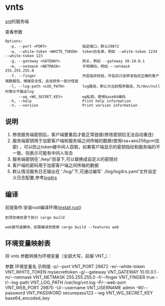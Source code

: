 # vnts

[vnt](https://github.com/vnt-dev/vnt)的服务端

查看参数

```
Options:
  -p, --port <PORT>                指定端口，默认29872
  -w, --white-token <WHITE_TOKEN>  token白名单，例如 --white-token 1234 --white-token 123
  -g, --gateway <GATEWAY>          网关，例如 --gateway 10.10.0.1
  -m, --netmask <NETMASK>          子网掩码，例如 --netmask 255.255.255.0
  -f, --finger                     开启指纹校验，开启后只会转发指纹正确的客户端数据包，增强安全性，这会损失一部分性能
  -l, --log-path <LOG_PATH>        log路径，默认为当前程序路径，为/dev/null时表示不输出log
      --wg <WG_SECRET_KEY>         wg私钥，使用base64编码
  -h, --help                       Print help information
  -V, --version                    Print version information
```

## 说明

1. 修改服务端密钥后，客户端要重启才能正常链接(修改密钥后无法自动重连)
2. 服务端密钥用于加密客户端和服务端之间传输的数据(使用rsa+aes256gcm加密)
   ，可以防止token被中间人窃取，如果客户端显示的密钥指纹和服务端的不一致，则表示可能有中间人攻击
3. 服务端密钥在'./key/'目录下,可以替换成自定义的密钥对
4. 客户端的密码用于加密客户端之间传输的数据
5. 默认情况服务日志输出在 './log/'下,可通过编写'
   ./log/log4rs.yaml'文件自定义日志配置,参考[log4rs](https://github.com/estk/log4rs)

## 编译

前提条件:安装rust编译环境([install rust](https://www.rust-lang.org/zh-CN/tools/install))

```
到项目根目录下执行 cargo build

web是可选模块，如需编译则使用 cargo build --features web

```

## 环境变量映射表
将 vnts 参数转换为环境变量（全部大写，前缀 VNT_）：

参数	环境变量名	示例值
-p/--port	VNT_PORT	29872
-w/--white-token	VNT_WHITE_TOKEN	mysecrettoken
-g/--gateway	VNT_GATEWAY	10.10.0.1
-m/--netmask	VNT_NETMASK	255.255.255.0
-f/--finger	VNT_FINGER	true
-l/--log-path	VNT_LOG_PATH	/var/log/vnt.log
-P/--web-port	VNT_WEB_PORT	29870
-U/--username	VNT_USERNAME	admin
-W/--password	VNT_PASSWORD	securepass123
--wg	VNT_WG_SECRET_KEY	base64_encoded_key
